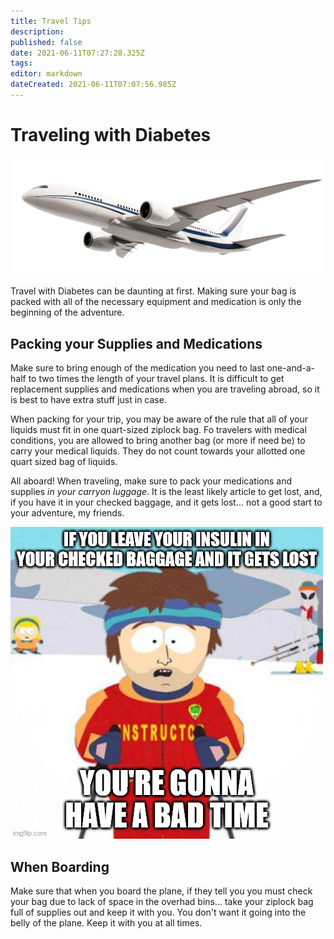 ```yaml
---
title: Travel Tips
description: 
published: false
date: 2021-06-11T07:27:28.325Z
tags: 
editor: markdown
dateCreated: 2021-06-11T07:07:56.985Z
---
```


# Traveling with Diabetes


<!--
1. if you're bringing pens or pills, make sure your rx label is on the box
2. don't take your pump through the mmwave or send it thru the xray machine
3. ask for a patdown
4. describe the explosives screening procedure
5. indicate that pumps will be affected by airplane pressure
6. Don't ever disconnect your pump, as you may be taken to secondary inspection
-->

![airplane.png](/airplane.png)

Travel with Diabetes can be daunting at first. Making sure your bag is packed with all of the necessary equipment and medication is only the beginning of the adventure.

## Packing your Supplies and Medications

Make sure to bring enough of the medication you need to last one-and-a-half to two times the length of your travel plans. It is difficult to get replacement supplies and medications when you are traveling abroad, so it is best to have extra stuff just in case.

When packing for your trip, you may be aware of the rule that all of your liquids must fit in one quart-sized ziplock bag. Fo travelers with medical conditions, you are allowed to bring another bag (or more if need be) to carry your medical liquids. They do not count towards your allotted one quart sized bag of liquids.

All aboard! When traveling, make sure to pack your medications and supplies _in your carryon luggage_. It is the least likely article to get lost, and, if you have it in your checked baggage, and it gets lost... not a good start to your adventure, my friends.

![5cvv0y.jpg](/5cvv0y.jpg)

## When Boarding

Make sure that when you board the plane, if they tell you you must check your bag due to lack of space in the overhad bins... take your ziplock bag full of supplies out and keep it with you. You don't want it going into the belly of the plane. Keep it with you at all times.
